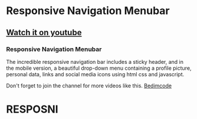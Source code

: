 # Responsive Navigation Menubar
## [Watch it on youtube](https://youtu.be/1sBYOt3d1DA)
### Responsive Navigation Menubar
The incredible responsive navigation bar includes a sticky header, and in the mobile version, a beautiful drop-down menu containing a profile picture, personal data, links and social media icons using html css and javascript.

Don't forget to join the channel for more videos like this.
[Bedimcode](https://www.youtube.com/c/Bedimcode)
# RESPOSNI
